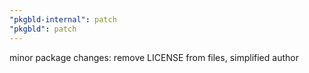 ```yaml
---
"pkgbld-internal": patch
"pkgbld": patch
---
```


minor package changes: remove LICENSE from files, simplified author
